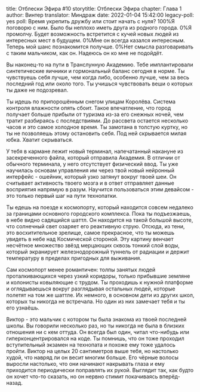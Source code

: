 title: Отблески Эфира #10
storytitle: Отблески Эфира
chapter: Глава 1
author: Винтер
translator: Миндраж
date: 2022-01-04 15:42:00
legacy-poll: yes
poll: Время укрепить дружбу или стоит начать с нуля?
      100%Я поговорю с ним. Было бы неплохо иметь друга из родного города.
      0%Я промолчу. Будет возможность встретится с кучей новых людей из интересных мест в будущем.
      0%Мне он всегда казался интересным. Теперь мой шанс познакомится получше.
      0%Нет смысла разговаривать с таким мальчиком, как он. Надеюсь он ко мне не подойдёт.

Вы наконец-то на пути в Транслунную Академию. Тебе имплантировали синтетические яичники и гормональный баланс сегодня в норме. Ты чувствуешь себя лучше, чем когда либо, особенно лучше, чем за весь последний год или около того. Ты учишься чувствовать веши о которых ты даже не подозревал.

Ты идешь по припорошённым снегом улицам Королёва. Система контроля влажности опять сбоит. Такое впечатление, что город получает больше прибыли от туризма из-за его снежных ночей, чем тратит разбираясь с последствиями. До рассвета остается несколько часов и это самое холодное время. Ты замотана в толстую куртку, но ты не позволяешь этому остановить себя. Под ней скрывается милая юбка. Хватит скрываться.

У тебя в кармане лежит новый терминал, напечатанный накануне из засекреченного файла, который отправила Академия. В отличии от обычного терминала, у него отсутствует физический ввод. Ты уже научилась основам управления им через твой новый нейронный интерфейс - ошейник, который узко затянут вокруг твоей шеи. Он считывает активность твоего мозга и в ответ отправляет данные восприятия напрямую в разум. Научится пользоваться этим девайсом - это только первый шаг на пути технопатки.

Ты едешь на поезде к космопорту, который находится совсем недалеко за границами основного городского комплекса. Пока ты подъезжаешь, в небе видно садящийся шаттл. Он находится на такой большой высоте, что солнечный свет озаряет его реактивную струю. Отсюда, из тени, это восхитительное зрелище, самое прекрасное, что ты можешь увидеть в небе над Космической стороной. Эту картину венчает несчётное множество звёзд мерцающих сквозь тонкий слой воды, который экранирует железнодорожный туннель от радиации и держит температуру в пределах пригодных для выживания.

Сам космопорт менее романтичен: толпы занятых людей проталкивающихся через узкий коридоры, только прибывшие земляне и колонисты ковыляющие с трудом. Ты проходишь к нужной платформе и оглядываешься вокруг разглядывая остальных людей, которые полетят на том же шаттле. Их немного, в основном дети из других школ, которых ты никогда не встречала. Но один из них замечает тебя и ты его узнаёшь.

Виктор - это мальчик с котором ты была знакома из твоей последней школы. Вы говорили несколько раз, но ты никогда не была в близких отношения ни с кем оттуда. Он всегда был один, читал что-нибудь или гиперконцентрировался на коде. Ты помнишь, что он тоже проходил вступительный экзамен на технопата и похоже ему тоже удалось пройти. Виктор на целых 20 сантиметров выше тебя, но настолько худой, что навряд ли он весит многим больше. Его чёрные волосы выросли настолько, что они начинают накрывать глаза и ему приходится периодически поправлять их рукой. Выглядит так, как будто он хочет что-то сказать, но он нервно стимит покачиваясь вперёд-назад.